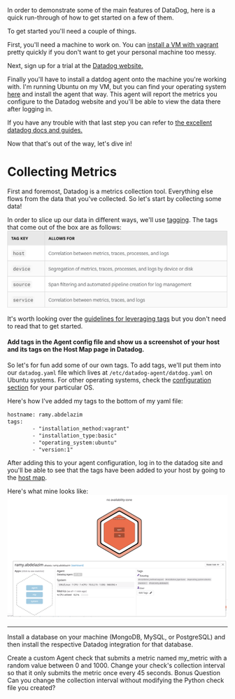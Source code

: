 In order to demonstrate some of the main features of DataDog, here is a quick run-through of how to get started on a few of them.

To get started you'll need a couple of things.

First, you'll need a machine to work on. You can [install a VM with vagrant](https://www.vagrantup.com/intro/getting-started/) pretty quickly if you don't want to get your personal machine too messy.

Next, sign up for a trial at the [Datadog website.](https://app.datadoghq.com/signup)

Finally you'll have to install a datdog agent onto the machine you're working with. I'm running Ubuntu on my VM, but you can find your operating system [here](https://app.datadoghq.com/account/settings#agent) and install the agent that way. This agent will report the metrics you configure to the Datadog website and you'll be able to view the data there after logging in. 

If you have any trouble with that last step you can refer to [the excellent datadog docs and guides.](https://docs.datadoghq.com/getting_started/agent/?tab=datadogussite)


Now that that's out of the way, let's dive in!

# Collecting Metrics


First and foremost, Datadog is a metrics collection tool. Everything else flows from the data that you've collected. So let's start by collecting some data!

In order to slice up our data in different ways, we'll use [tagging](https://docs.datadoghq.com/tagging/). The tags that come out of the box are as follows:
![default tags](./tags.png)

It's worth looking over the [guidelines for leveraging tags](https://docs.datadoghq.com/tagging/#defining-tags) but you don't need to read that to get started.

#### Add tags in the Agent config file and show us a screenshot of your host and its tags on the Host Map page in Datadog.

So let's for fun add some of our own tags. To add tags, we'll put them into our `datadog.yaml` file which lives at `/etc/datadog-agent/datdog.yaml` on Ubuntu systems. For other operating systems, check the [configuration section](https://docs.datadoghq.com/agent/basic_agent_usage/ubuntu/?tab=agentv6v7#configuration) for your particular OS.

Here's how I've added my tags to the bottom of my yaml file:

```
hostname: ramy.abdelazim
tags:
        - "installation_method:vagrant"
        - "installation_type:basic"
        - "operating_system:ubuntu"
        - "version:1"
```

After adding this to your agent configuration, log in to the datadog site and you'll be able to see that the tags have been added to your host by going to the [host map](https://app.datadoghq.com/infrastructure/map).

Here's what mine looks like:
![host map](./HostMap.png)

---------------------------------------------------------------------------------------------------------------------------------------------------------------------------

Install a database on your machine (MongoDB, MySQL, or PostgreSQL) and then install the respective Datadog integration for that database.


Create a custom Agent check that submits a metric named my_metric with a random value between 0 and 1000.
Change your check's collection interval so that it only submits the metric once every 45 seconds.
Bonus Question Can you change the collection interval without modifying the Python check file you created?
